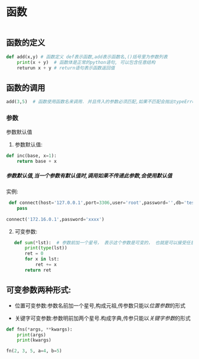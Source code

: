 # 函数
![]()
## 函数的定义

```python
def add(x,y) # 函数定义 def表示函数,add表示函数名,()括号里为参数列表
	print(x + y)  # 函数体是正常的python语句, 可以包含任意结构
	returun x + y # return语句表示函数返回值
```

## 函数的调用

```python
add(3,5)  # 函数使用函数名来调用. 并且传入的参数必须匹配,如果不匹配会抛出typeError
```



### 参数

参数默认值

1. 参数默认值:

```python
def inc(base, x=1):
    return base + x
```

##### *参数默认值,当一个参数有默认值时,调用如果不传递此参数,会使用默认值*

实例:

```python
 def connect(host='127.0.0.1',port=3306,user='root',password='',db='test'):
	pass
	
connect('172.16.0.1',password='xxxx')
```

2. 可变参数:
```python
   def sum(*lst):  # 参数前加一个星号， 表示这个参数是可变的， 也就是可以接受任意多个参数, 这些参数将构成一个元组， 此时只能通过位置参数传参
       print(type(lst))
       ret = 0
       for x in lst:
           ret += x
       return ret
```

## 可变参数两种形式:

* 位置可变参数:参数名前加一个星号,构成元祖,传参数只能以*位置参数*的形式

* 关键字可变参数:参数明前加两个星号.构成字典,传参只能以*关键字参数*的形式

```python
def fns(*args, **kwargs):
    print(args)
    print(kwargs)
```
```python
fn(2, 3, 5, a=4, b=5)
```

